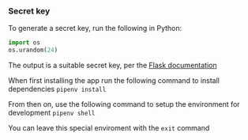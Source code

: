 ### Secret key

To generate a secret key, run the following in Python:

```python
import os
os.urandom(24)
```

The output is a suitable secret key, per the [Flask documentation](http://flask.pocoo.org/docs/quickstart/)


When first installing the app run the following command to install dependencies
`pipenv install`

From then on, use the following command to setup the environment for development
`pipenv shell`

You can leave this special enviroment with the `exit` command
